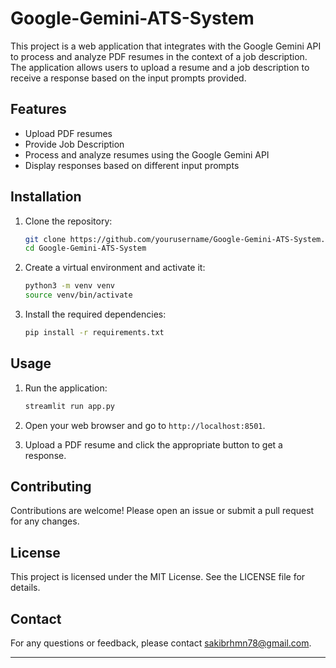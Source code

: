 # Google-Gemini-ATS-System

This project is a web application that integrates with the Google Gemini API to process and analyze PDF resumes in the context of a job description. The application allows users to upload a resume and a job description to receive a response based on the input prompts provided.

## Features

- Upload PDF resumes
- Provide Job Description
- Process and analyze resumes using the Google Gemini API
- Display responses based on different input prompts

## Installation

1. Clone the repository:
    ```sh
    git clone https://github.com/yourusername/Google-Gemini-ATS-System.git
    cd Google-Gemini-ATS-System
    ```

2. Create a virtual environment and activate it:
    ```sh
    python3 -m venv venv
    source venv/bin/activate
    ```

3. Install the required dependencies:
    ```sh
    pip install -r requirements.txt
    ```

## Usage

1. Run the application:
    ```sh
    streamlit run app.py
    ```

2. Open your web browser and go to `http://localhost:8501`.

3. Upload a PDF resume and click the appropriate button to get a response.

## Contributing

Contributions are welcome! Please open an issue or submit a pull request for any changes.

## License

This project is licensed under the MIT License. See the LICENSE file for details.

## Contact

For any questions or feedback, please contact [sakibrhmn78@gmail.com](mailto:sakibrhmn78@gmail.com).

---